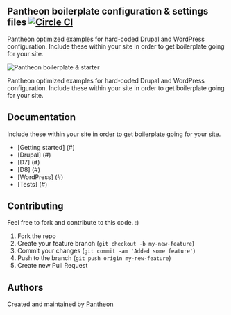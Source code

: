 ## Pantheon boilerplate configuration & settings files [![Circle CI](https://circleci.com/gh/timani/pantheon-settings-examples.svg?style=svg)](https://circleci.com/gh/timani/pantheon-settings-examples)

Pantheon optimized examples for hard-coded Drupal and WordPress configuration. Include these within your site in order to get boilerplate going for your site.

![Pantheon boilerplate & starter](https://raw.githubusercontent.com/timani/pantheon-settings-examples/master/assets/images/pantheon-first-banner.png) 

Pantheon optimized examples for hard-coded Drupal and WordPress configuration. Include these within your site in order to get boilerplate going for your site.

## Documentation

Include these within your site in order to get boilerplate going for your site.

- [Getting started] (#)
- [Drupal] (#)
 - [D7] (#)
 - [D8] (#)
- [WordPress] (#)
- [Tests] (#)

## Contributing
Feel free to fork and contribute to this code. :)

1. Fork the repo
2. Create your feature branch (`git checkout -b my-new-feature`)
3. Commit your changes (`git commit -am 'Added some feature'`)
4. Push to the branch (`git push origin my-new-feature`)
5. Create new Pull Request

## Authors

Created and maintained by [Pantheon](https://www.getpantheon.com)
 
